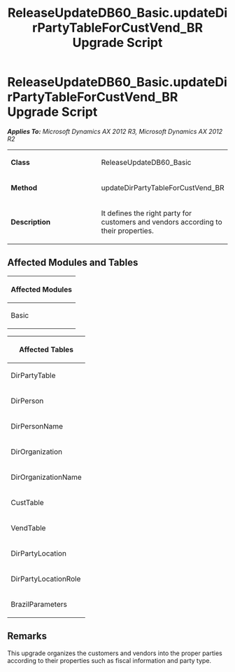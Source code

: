 ﻿---
title: ReleaseUpdateDB60_Basic.updateDirPartyTableForCustVend_BR Upgrade Script
TOCTitle: ReleaseUpdateDB60_Basic.updateDirPartyTableForCustVend_BR Upgrade Script
ms:assetid: 8d451448-0fb8-943f-645e-bf108b2210cb
ms:mtpsurl: https://msdn.microsoft.com/en-us/library/JJ736477(v=AX.60)
ms:contentKeyID: 49709667
ms.date: 05/18/2015
mtps_version: v=AX.60
---

# ReleaseUpdateDB60\_Basic.updateDirPartyTableForCustVend\_BR Upgrade Script 


_**Applies To:** Microsoft Dynamics AX 2012 R3, Microsoft Dynamics AX 2012 R2_

<table>
<colgroup>
<col style="width: 50%" />
<col style="width: 50%" />
</colgroup>
<tbody>
<tr class="odd">
<td><p><strong>Class</strong></p></td>
<td><p>ReleaseUpdateDB60_Basic</p></td>
</tr>
<tr class="even">
<td><p><strong>Method</strong></p></td>
<td><p>updateDirPartyTableForCustVend_BR</p></td>
</tr>
<tr class="odd">
<td><p><strong>Description</strong></p></td>
<td><p>It defines the right party for customers and vendors according to their properties.</p></td>
</tr>
</tbody>
</table>


## Affected Modules and Tables

<table>
<colgroup>
<col style="width: 100%" />
</colgroup>
<thead>
<tr class="header">
<th><p>Affected Modules</p></th>
</tr>
</thead>
<tbody>
<tr class="odd">
<td><p>Basic</p></td>
</tr>
</tbody>
</table>


<table>
<colgroup>
<col style="width: 100%" />
</colgroup>
<thead>
<tr class="header">
<th><p>Affected Tables</p></th>
</tr>
</thead>
<tbody>
<tr class="odd">
<td><p>DirPartyTable</p></td>
</tr>
<tr class="even">
<td><p>DirPerson</p></td>
</tr>
<tr class="odd">
<td><p>DirPersonName</p></td>
</tr>
<tr class="even">
<td><p>DirOrganization</p></td>
</tr>
<tr class="odd">
<td><p>DirOrganizationName</p></td>
</tr>
<tr class="even">
<td><p>CustTable</p></td>
</tr>
<tr class="odd">
<td><p>VendTable</p></td>
</tr>
<tr class="even">
<td><p>DirPartyLocation</p></td>
</tr>
<tr class="odd">
<td><p>DirPartyLocationRole</p></td>
</tr>
<tr class="even">
<td><p>BrazilParameters</p></td>
</tr>
</tbody>
</table>


## Remarks

This upgrade organizes the customers and vendors into the proper parties according to their properties such as fiscal information and party type.

  


